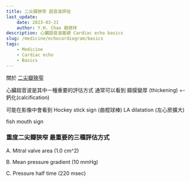```yaml
---
title: 二尖瓣狹窄 超音波評估
last_update: 
    date: 2023-03-21
    author: Y.H. Chao 趙玴祥
description: 心臟超音波基礎 Cardiac echo basics
slug: /medicine/echocardiogram/basics
tags:
    - Medicine
    - Cardiac echo
    - Basics
---
```

關於 [二尖瓣狹窄](https://website-docusaurus-plugin-client-redirects.vercel.app/medicine/MS)

心臟超音波是其中一種重要的評估方式
通常可以看到
瓣膜變厚  (thickening) +- 鈣化(calcification)

可能在影像中會看到
Hockey stick sign (曲棍球棒)
LA  dilatation  (左心房擴大)

fish mouth sign

### 重度二尖瓣狹窄 最重要的三種評估方式

A. Mitral valve area (1.0 cm^2)

B. Mean pressure gradient (10 mmHg)

C. Pressure half time (220 msec)
